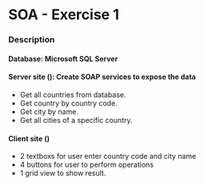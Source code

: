 # SOA - Exercise 1

### Description

#### Database: Microsoft SQL Server

#### Server site (): Create SOAP services to expose the data
- Get all countries from database.
- Get country by country code.
- Get city by name.
- Get all cities of a specific country.

#### Client site ()
- 2 textboxs for user enter country code and city name
- 4 buttons for user to perform operations
- 1 grid view to show result.


